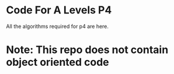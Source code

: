 # Code For A Levels P4

All the algorithms required for p4 are here.

# Note: This repo does not contain object oriented code

